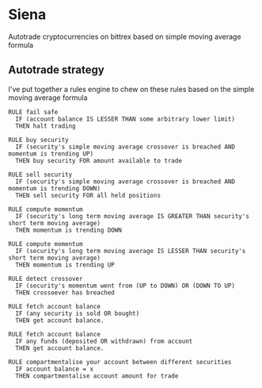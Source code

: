 # Siena
Autotrade cryptocurrencies on bittrex based on simple moving average formula

## Autotrade strategy
I've put together a rules engine to chew on these rules based on the simple moving average formula

```
RULE fail safe
  IF (account balance IS LESSER THAN some arbitrary lower limit)
  THEN halt trading

RULE buy security
  IF (security's simple moving average crossover is breached AND momentum is trending UP)
  THEN buy security FOR amount available to trade

RULE sell security
  IF (security's simple moving average crossover is breached AND momentum is trending DOWN)
  THEN sell security FOR all held positions

RULE compute momentum
  IF (security's long term moving average IS GREATER THAN security's short term moving average)
  THEN momentum is trending DOWN

RULE compute momentum
  IF (security's long term moving average IS LESSER THAN security's short term moving average)
  THEN momentum is trending UP

RULE detect crossover
  IF (security's momentum went from (UP to DOWN) OR (DOWN TO UP) 
  THEN crossoever has breached

RULE fetch account balance
  IF (any security is sold OR bought)
  THEN get account balance.

RULE fetch account balance
  IF any funds (deposited OR withdrawn) from account
  THEN get account balance.

RULE compartmentalise your account between different securities
  IF account balance = x 
  THEN compartmentalise account amount for trade
```
